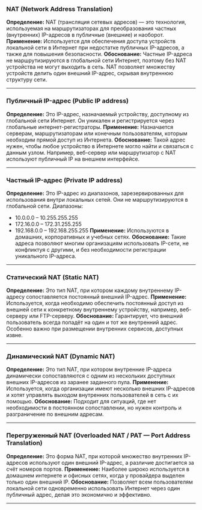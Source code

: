 ### **NAT (Network Address Translation)**

**Определение:** NAT (трансляция сетевых адресов) — это технология, используемая на маршрутизаторах для преобразования частных (внутренних) IP-адресов в публичные (внешние) и наоборот.
**Применение:** Используется для обеспечения доступа устройств локальной сети в Интернет при недостатке публичных IP-адресов, а также для повышения безопасности.
**Обоснование:** Частные IP-адреса не маршрутизируются в глобальной сети Интернет, поэтому без NAT устройства не могут выходить в сеть. NAT позволяет множеству устройств делить один внешний IP-адрес, скрывая внутреннюю структуру сети.

---

### **Публичный IP-адрес (Public IP address)**

**Определение:** Это IP-адрес, назначаемый устройству, доступному из глобальной сети Интернет. Он уникален и регистрируется через глобальные интернет-регистраторы.
**Применение:** Назначается серверам, маршрутизаторам или конечным пользователям, которым необходим прямой доступ из Интернета.
**Обоснование:** Такой адрес нужен, чтобы любое устройство в Интернете могло найти и связаться с данным узлом. Например, веб-сервер или маршрутизатор с NAT используют публичный IP на внешнем интерфейсе.

---

### **Частный IP-адрес (Private IP address)**

**Определение:** Это IP-адрес из диапазонов, зарезервированных для использования внутри локальных сетей. Они не маршрутизируются в глобальной сети. Диапазоны:

- 10.0.0.0 – 10.255.255.255
- 172.16.0.0 – 172.31.255.255
- 192.168.0.0 – 192.168.255.255
  **Применение:** Используются в домашних, корпоративных и учебных сетях.
  **Обоснование:** Такие адреса позволяют многим организациям использовать IP-сети, не конфликтуя с другими, и без необходимости регистрации уникального IP-адреса.

---

### **Статический NAT (Static NAT)**

**Определение:** Это тип NAT, при котором каждому внутреннему IP-адресу сопоставляется постоянный внешний IP-адрес.
**Применение:** Используется, когда необходимо обеспечить постоянный доступ из внешней сети к конкретному внутреннему устройству, например, веб-серверу или FTP-серверу.
**Обоснование:** Гарантирует, что внешний пользователь всегда попадёт на один и тот же внутренний адрес. Особенно важно при размещении внутренних сервисов, доступных извне.

---

### **Динамический NAT (Dynamic NAT)**

**Определение:** Это тип NAT, при котором внутренние IP-адреса динамически сопоставляются с одним из нескольких доступных внешних IP-адресов из заранее заданного пула.
**Применение:** Используется, когда организации имеют несколько внешних IP-адресов и хотят управлять выходом внутренних пользователей в сеть с их помощью.
**Обоснование:** Подходит для ситуаций, где нет необходимости в постоянном сопоставлении, но нужен контроль и разграничение по внешним адресам.

---

### **Перегруженный NAT (Overloaded NAT / PAT — Port Address Translation)**

**Определение:** Это форма NAT, при которой множество внутренних IP-адресов используют один внешний IP-адрес, а различие достигается за счёт номеров портов.
**Применение:** Наиболее широко используется в домашнем интернете и офисных сетях, когда у провайдера выделен только один внешний IP.
**Обоснование:** Позволяет всем пользователям локальной сети одновременно использовать Интернет через один публичный адрес, делая это экономично и эффективно.

---
